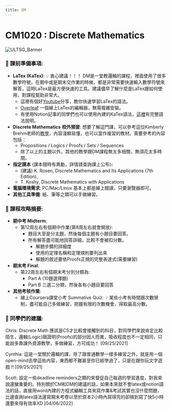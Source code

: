 ```yaml
---
title: DM
---
```

# CM1020 : Discrete Mathematics

![ULTSG_Banner](https://user-images.githubusercontent.com/14081948/160753354-ee8de386-f666-4d3e-b1a6-7055819adabf.png)

### 🔖  課前準備事項:

- **LaTex (KaTex)**: 💡 衷心建議！！！ DM是一堂教邏輯的課程，裡面使用了很多數學符號，在期中或是期末交作業的時候，都是非常需要快速輸入數學符號來解答，這時LaTex是最方便快速的工具。建議儘早了解什麼是LaTex跟如何使用，對課程幫助非常大。
    - 這裡有個好[Youtube](https://www.youtube.com/watch?v=0ivLZh9xK1Q)分享，教你快速學習LaTex的語法。
    - [Overleaf](https://www.overleaf.com/) 一個線上LaTex的編輯器，無需複雜安裝。
    - 有使用Notion記事的同學們也可以使用內建的KaTex語法，[這裡](https://katex.org/docs/supported.html)有完整語法說明。
- **Discrete Mathematics** **校外預習**: 想要了解這門課，可以參考這位Kimberly Brehm老師的[教學](https://www.youtube.com/watch?v=A3Ffwsnad0k&list=PLl-gb0E4MII28GykmtuBXNUNoej-vY5Rz)，內容淺顯易懂，也可以當作複習的教材。需要參考的內容包括：
    - Propositions / Logics / Proofs / Sets / Sequences
    - 除了以上的主題以外，其他的教學跟DM課程無太多相關，無須花太多時間。
- **指定課本** (課本隨時有異動，詳情請查詢課上公布)**:**
    - (建議) K. Rosen, Discrete Mathematics and Its Applications (7th Edition),
    - T. Koshy, Discrete Mathematics with Applications
- **電腦環境需求**: PC/Mac/Linux 基本上都是線上閱讀，只要瀏覽器即可。
- **其他工具準備**: 紙、筆等之類可以手做練習。

### 📓 課程攻略摘要:

- **期中考 Midterm**:
    - 第12周左右有個期中作業(第8周左右就會開放):
        - 題目大至是分主題，然後每個主題有小題目要回答。
        - 所有解答盡可能地回答詳細，比較不會被扣分數。
            - 解題步驟的詳細度
            - 使用的定理名稱和定理規則要列出來
            - 解題的敘述要依Proofs正規的完整表達式(需要練習)
- **期末考 Final**:
    - 第22周左右有個期末考分別分類為:
        - Part A (10題選擇題)
        - Part B 三選二分類，然後各有小題目要回答
- **其他考核作業**:
    - 線上Coursera課堂小考 Summative Quiz: 💡 某些小考有時間跟次數限制，盡可能自己多做練習，把握有限的次數機會，得取最高分數。

### 🤩 同學們的建議:

Chris: Discrete Math 應該是CS才比較會接觸到的科目，對同學們來說肯定比較陌生，邏輯(Logic)跟證明(Proofs)的部分因人而異，吸收程度也不一定相同，只能說多靠課外資源教學，多做練習，方可成功！ [09/25/2021]

Cynthia: 這是一堂關於邏輯的課，除了跟普通數學一樣多練習之外，就是用一個open-mind去學這些內容，東西都不難甚至你已經學過了，只是在跟你玩文字遊戲 !!  [09/25/2021]

Scott: 設定一些deadline reminders之類的來督促自己每週的學習進度，對我來說還蠻重要的。特別關於CM和DM的建議的話，如果本來就不會latex或notion語法的話，直接用word內建的方程式編輯工具來寫作業&考試其實也沒什麼問題，比邊查詢latex語法邊寫期末考卷以至於原本2小時內寫得完的卻搞到寫了快5小時還要來得有效率XD [04/06/2022]
